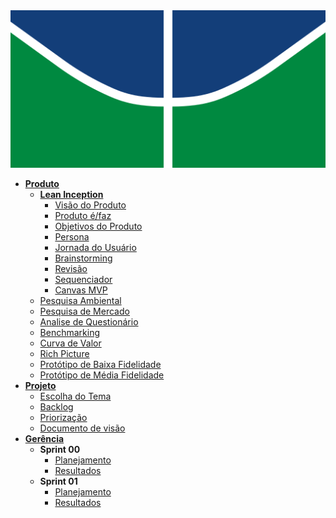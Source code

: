 <img src="assets/img/logoUnB.png" alt="Logo da UNB" />

- [**Produto**](_docs/produto/README.md)
  - [**Lean Inception**](_docs/produto/lean_inception.md)
    - [Visão do Produto](_docs/produto/visao_produto.md)
    - [Produto é/faz](_docs/produto/produto_e.md)
    - [Objetivos do Produto](_docs/produto/objetivo_produto.md)
    - [Persona](_docs/produto/persona.md)
    - [Jornada do Usuário](_docs/produto/jornada.md)
    - [Brainstorming](_docs/produto/brainstorming.md)
    - [Revisão](_docs/produto/revisao.md)
    - [Sequenciador](_docs/produto/sequenciador.md)
    - [Canvas MVP](_docs/produto/canvas.md)
  - [Pesquisa Ambiental](_docs/produto/pesquisa_ambiental.md)
  - [Pesquisa de Mercado](_docs/produto/pesquisa_mercado.md)
  - [Analise de Questionário](_docs/produto/questionario.md)
  - [Benchmarking](_docs/produto/benchmarking.md)
  - [Curva de Valor](_docs/produto/curva_valor.md)
  - [Rich Picture](_docs/produto/rich_picture.md)
  - [Protótipo de Baixa Fidelidade](_docs/produto/prototipo_baixa_fidelidade.md)
  - [Protótipo de Média Fidelidade](_docs/produto/prototipo_media_fidelidade.md)
- [**Projeto**](_docs/projeto/README.md)
  - [Escolha do Tema](_docs/projeto/themes_vote.md)
  - [Backlog](_docs/projeto/backlog.md)
  - [Priorização](_docs/projeto/priorizacao.md)
  - [Documento de visão](_docs/projeto/documento_visao.md)
- [**Gerência**](_docs/gerência/README.md)
  - **Sprint 00**
    - [Planejamento](_docs/gerência/sprint0/plaining.md)
    - [Resultados](_docs/gerência/sprint0/results.md)
  - **Sprint 01**
    - [Planejamento](_docs/gerência/sprint1/plaining.md)
    - [Resultados](_docs/gerência/sprint1/results.md)
